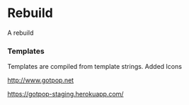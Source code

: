 # Rebuild
A rebuild

### Templates

Templates are compiled from template strings. Added Icons


http://www.gotpop.net

https://gotpop-staging.herokuapp.com/
